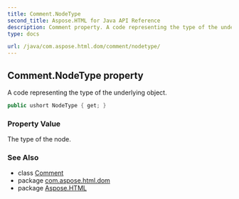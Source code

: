 ```yaml
---
title: Comment.NodeType
second_title: Aspose.HTML for Java API Reference
description: Comment property. A code representing the type of the underlying object
type: docs

url: /java/com.aspose.html.dom/comment/nodetype/
---
```

## Comment.NodeType property

A code representing the type of the underlying object.

```java
public ushort NodeType { get; }
```

### Property Value

The type of the node.

### See Also

* class [Comment](../)
* package [com.aspose.html.dom](../../../com.aspose.html.dom/)
* package [Aspose.HTML](../../../)
